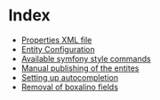 Index
=====

* [Properties XML file][1]
* [Entity Configuration][2]
* [Available symfony style commands][3]
* [Manual publishing of the entites][4]
* [Setting up autocompletion][5] 
* [Removal of boxalino fields][6]


[1]: https://ibrows.codebasehq.com/projects/ibrowsch/repositories/ibrowsboxalinobundle/blob/master/Resources/doc/properties_xml.md
[2]: https://ibrows.codebasehq.com/projects/ibrowsch/repositories/ibrowsboxalinobundle/blob/master/Resources/doc/entity_configuration.md
[3]: https://ibrows.codebasehq.com/projects/ibrowsch/repositories/ibrowsboxalinobundle/blob/master/Resources/doc/commands.md
[4]: https://ibrows.codebasehq.com/projects/ibrowsch/repositories/ibrowsboxalinobundle/blob/master/Resources/doc/manual_publish.md
[5]: https://ibrows.codebasehq.com/projects/ibrowsch/repositories/ibrowsboxalinobundle/blob/master/Resources/doc/autocomplete_setup.md
[6]: https://ibrows.codebasehq.com/projects/ibrowsch/repositories/ibrowsboxalinobundle/blob/master/Resources/doc/remove_boxalino_field.md